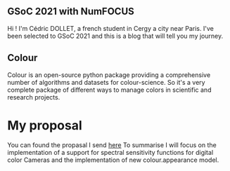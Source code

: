 ## GSoC 2021 with NumFOCUS 

Hi ! I'm Cédric DOLLET, a french student in Cergy a city near Paris. 
I've been selected to GSoC 2021 and this is a blog that will tell you my journey.

## Colour

Colour is an open-source python package providing a comprehensive number of
algorithms and datasets for colour-science. So it's a very complete package of
different ways to manage colors in scientific and research projects.

# My proposal

You can found the propasal I send [here](https://drive.google.com/file/d/1mO5zLtGICHV1qgvm7F7Hz8ZniUTRhU7E/view?ths=true)
To summarise I will focus on the implementation of a support for spectral sensitivity 
functions for digital color Cameras and the implementation of new colour.appearance model.
